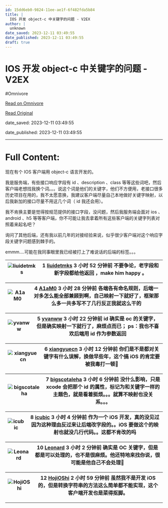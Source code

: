 ```yaml
---
id: 15dd6eb0-9824-11ee-ae1f-6f482fda5b84
title: |
  IOS 开发 object-c 中关键字的问题 - V2EX
author: |
  unknown
date_saved: 2023-12-11 03:49:55
date_published: 2023-12-11 03:49:55
draft: true
---
```


# IOS 开发 object-c 中关键字的问题 - V2EX
#Omnivore

[Read on Omnivore](https://omnivore.app/me/ios-object-c-v-2-ex-18c58ef4438)

[Read Original](https://www.v2ex.com/t/999433)

date_saved: 2023-12-11 03:49:55

date_published: 2023-12-11 03:49:55

--- 

# Full Content: 

现在有个 IOS 客户端用 object-c 语言开发的。

我是服务端，有些接口响应字段有 id 、description 、class 等等这些词吧，然后客户端老想找我换个词。。。说这个词是他们的关键字，他们不方便用，老接口很多历史项目在用的，我不太愿意换，我建议客户端尽量自己本地做好关键字映射，以后我新加的接口尽量不用这几个词（ id 我还会用）。

我不肯换主要是觉得按规范提供的接口字段，没问题，然后我服务端会面对 ios 、android 、h5 等等客户端，你不可能让我去拿着所有这些客户端的关键字列表对照着来起名吧？

询问了其他后端，还有我以前几年的对接经验来说，似乎很少客户端对这个响应字段关键字问题感到棘手的。

emmm....可能在我同事眼里我已经被打上了难说话的后端的标签。。。

| ![liuidetmks](https://proxy-prod.omnivore-image-cache.app/0x0,s07TqmGzs2B3_RO4VLUQjmsB94zJUkAbp_MwihqS26JE/https://cdn.v2ex.com/avatar/e540/71e7/220603_normal.png?m=1701075391) | 1 **[liuidetmks](https://www.v2ex.com/member/liuidetmks)** 3 小时 52 分钟前 不要争论，老字段和新字段都给他返回 ，make him happy 。 |
| -------------------------------------------------------------------------------------------------------------------------------------------------------------------------------- | ---------------------------------------------------------------------------------------------------------- |

| ![A1aM0](https://proxy-prod.omnivore-image-cache.app/0x0,sSM9HOM8r0J5zVDs2IxvTAPAV5r3oFv8x1-aExAQaX0M/https://cdn.v2ex.com/avatar/1528/0634/655936_normal.png?m=1699948074) | 4 **[A1aM0](https://www.v2ex.com/member/A1aM0)** 3 小时 28 分钟前 各端各有命名规则，后端一对多怎么能全部兼顾到啊，自己映射一下就好了，框架那么多一共多写不了几行反正我就这么干的 |
| --------------------------------------------------------------------------------------------------------------------------------------------------------------------------- | -------------------------------------------------------------------------------------------------------------------- |

| ![yvanww](https://proxy-prod.omnivore-image-cache.app/0x0,syi--3P5VRChFDXMOO02z8Ggs8uUjFsoMmuF3JMwQvpI/https://cdn.v2ex.com/gravatar/b63b0118c0ea915d5e8fa5ea34305d20?s=48&d=retro) | 5 **[yvanww](https://www.v2ex.com/member/yvanww)** 3 小时 22 分钟前 id 确实是 oc 的关键字，但是确实映射一下就行了，麻烦点而已； ps：我也不喜欢后端用 id 作为参数返回 |
| ----------------------------------------------------------------------------------------------------------------------------------------------------------------------------------- | ---------------------------------------------------------------------------------------------------------------------- |

| ![xiangyuecn](https://proxy-prod.omnivore-image-cache.app/0x0,sjTdvGnfsRSjtqyUJXBFg0fn1Aow6Gw0Ei_YcsOYtedw/https://cdn.v2ex.com/avatar/cd8e/d2e9/225735_normal.png?m=1521809562) | 6 **[xiangyuecn](https://www.v2ex.com/member/xiangyuecn)** 3 小时 12 分钟前 你们是不是都对关键字有什么误解，换做早些年，这个搞 iOS 的肯定要被我毒打一顿🐶 |
| -------------------------------------------------------------------------------------------------------------------------------------------------------------------------------- | ----------------------------------------------------------------------------------------------------------------- |

| ![bigscotaleha](https://proxy-prod.omnivore-image-cache.app/0x0,szxKPWaNtbVNCBxoYyVakRc-w4p9MkCasZXYAPFpRJGU/https://cdn.v2ex.com/gravatar/93c7d2a9281bfd14df237b6088fd177d?s=48&d=retro) | 7 **[bigscotaleha](https://www.v2ex.com/member/bigscotaleha)** 3 小时 6 分钟前 没什么影响，只是 xcode 会把那个 id 的属性，标记为和关键字一样的主题色，就是看着挺烦。。。就算不映射也没关系。。。 |
| ----------------------------------------------------------------------------------------------------------------------------------------------------------------------------------------- | ---------------------------------------------------------------------------------------------------------------------------------------- |

| ![icubic](https://proxy-prod.omnivore-image-cache.app/0x0,sYnyJWB840CbYBdp74WY9iduUjIaPE7ixUoNHknHRuJw/https://cdn.v2ex.com/gravatar/09edcdf4a36105c450c4029a0ec84986?s=48&d=retro) | 8 **[icubic](https://www.v2ex.com/member/icubic)** 3 小时 4 分钟前 作为一个 iOS 开发，真的没见过因为这种理由反过来让后端改字段的。。iOS 要做这个的映射也就没几行代码。。这都不肯改的吗 |
| ----------------------------------------------------------------------------------------------------------------------------------------------------------------------------------- | ---------------------------------------------------------------------------------------------------------------------------- |

| ![Leonard](https://proxy-prod.omnivore-image-cache.app/0x0,sYuZdDi-6uJ_JKmIu6cqYP1cL1K-7KXpkKd7u89f1q8c/https://cdn.v2ex.com/avatar/4174/e6b0/89202_normal.png?m=1648864294) | 10 **[Leonard](https://www.v2ex.com/member/Leonard)** 3 小时 2 分钟前 确实是 OC 关键字，但是都是可以处理的，也不是很麻烦。他还特地来找你说，很可能是他自己不会处理🐶 |
| ---------------------------------------------------------------------------------------------------------------------------------------------------------------------------- | ------------------------------------------------------------------------------------------------------------------- |

| ![HojiOShi](https://proxy-prod.omnivore-image-cache.app/0x0,sNR_OrG4YyynF3AxupbmEwGQuK4Rofi9o4spRWcz14QI/https://cdn.v2ex.com/avatar/5abf/3978/279983_normal.png?m=1696595534) | 12 **[HojiOShi](https://www.v2ex.com/member/HojiOShi)** 2 小时 59 分钟前 虽然我不是开发 iOS 的，但是转换字符串的方法这么简单都不能实现，这个客户端开发也是菜得抠脚。 |
| ------------------------------------------------------------------------------------------------------------------------------------------------------------------------------ | -------------------------------------------------------------------------------------------------------------------- |

---

